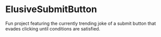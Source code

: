 # ElusiveSubmitButton
Fun project featuring the currently trending joke of a submit button that evades clicking until conditions are satisfied.
